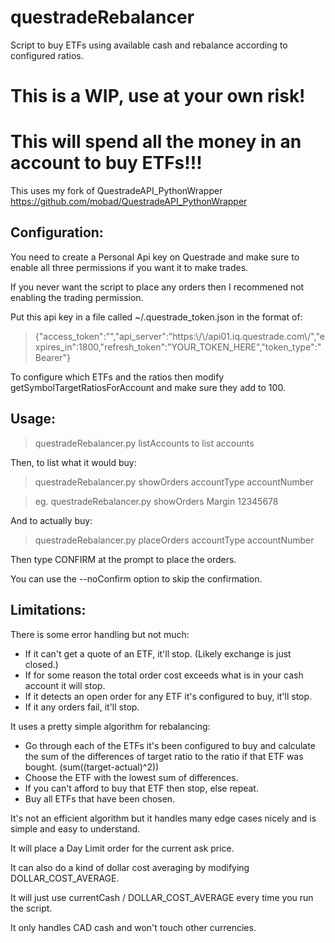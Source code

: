 # questradeRebalancer
Script to buy ETFs using available cash and rebalance according to configured ratios.

# This is a WIP, use at your own risk!
# This will spend all the money in an account to buy ETFs!!!

This uses my fork of QuestradeAPI_PythonWrapper https://github.com/mobad/QuestradeAPI_PythonWrapper

## Configuration:
You need to create a Personal Api key on Questrade and make sure to enable all three permissions if you want it to make trades.

If you never want the script to place any orders then I recommened not enabling the trading permission.

Put this api key in a file called ~/.questrade_token.json in the format of:

>{"access_token":"","api_server":"https:\\/\\/api01.iq.questrade.com\\/","expires_in":1800,"refresh_token":"YOUR_TOKEN_HERE","token_type":"Bearer"}

To configure which ETFs and the ratios then modify getSymbolTargetRatiosForAccount and make sure they add to 100.

## Usage:

> questradeRebalancer.py listAccounts to list accounts

Then, to list what it would buy:

> questradeRebalancer.py showOrders accountType accountNumber

> eg. questradeRebalancer.py showOrders Margin 12345678

And to actually buy:

> questradeRebalancer.py placeOrders accountType accountNumber

Then type CONFIRM at the prompt to place the orders.

You can use the --noConfirm option to skip the confirmation.

## Limitations:

There is some error handling but not much:
- If it can't get a quote of an ETF, it'll stop. (Likely exchange is just closed.)
- If for some reason the total order cost exceeds what is in your cash account it will stop.
- If it detects an open order for any ETF it's configured to buy, it'll stop.
- If it any orders fail, it'll stop.

It uses a pretty simple algorithm for rebalancing:
- Go through each of the ETFs it's been configured to buy and calculate the sum of the differences of target ratio to the ratio if that ETF was bought. (sum((target-actual)^2))
- Choose the ETF with the lowest sum of differences.
- If you can't afford to buy that ETF then stop, else repeat.
- Buy all ETFs that have been chosen.

It's not an efficient algorithm but it handles many edge cases nicely and is simple and easy to understand.

It will place a Day Limit order for the current ask price.

It can also do a kind of dollar cost averaging by modifying DOLLAR_COST_AVERAGE.

It will just use currentCash / DOLLAR_COST_AVERAGE every time you run the script.

It only handles CAD cash and won't touch other currencies.
